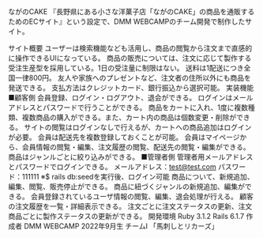 ながのCAKE
『長野県にある小さな洋菓子店「ながのCAKE」の商品を通販するためのECサイト』という設定で、DMM WEBCAMPのチーム開発で制作したサイト。

サイト概要
ユーザーは検索機能なども活用し、商品の閲覧から注文まで直感的に操作できるUIになっている。
商品の販売については、注文に応じて製作する受注生産型を採用している。1日の受注量に制限はない。
送料は1配送につき全国一律800円。
友人や家族へのプレゼントなど、注文者の住所以外にも商品を発送できる。
支払方法はクレジットカード、銀行振込から選択可能。
実装機能
■顧客側
会員登録、ログイン・ログアウト、退会ができる。
ログインはメールアドレスとパスワードで行うことができる。
商品をカートに入れ、1度に複数種類、複数商品の購入ができる。また、カート内の商品は個数変更・削除ができる。
サイトの閲覧はログインなしで行えるが、カートへの商品追加はログインが必要。
会員は配送先を複数登録しておくことが可能。
会員はマイページから、会員情報の閲覧・編集、注文履歴の閲覧、配送先の閲覧・編集ができる。
商品はジャンルごとに絞り込みができる。
■管理者側
管理者用メールアドレスとパスワードでログインできる。
メールアドレス：test@test.com
パスワード：111111
※$ rails db:seedを実行後、ログイン可能
商品について、新規追加、編集、閲覧、販売停止ができる。
商品に紐づくジャンルの新規追加、編集ができる。
会員登録されているユーザ情報の閲覧、編集、退会処理が行える。
顧客の注文履歴を一覧・詳細表示できる。
注文ごとに注文ステータスの更新、注文商品ごとに製作ステータスの更新ができる。
開発環境
Ruby 3.1.2
Rails 6.1.7
作成者
DMM WEBCAMP 2022年9月生 チームI 「馬刺しとリカーズ」
